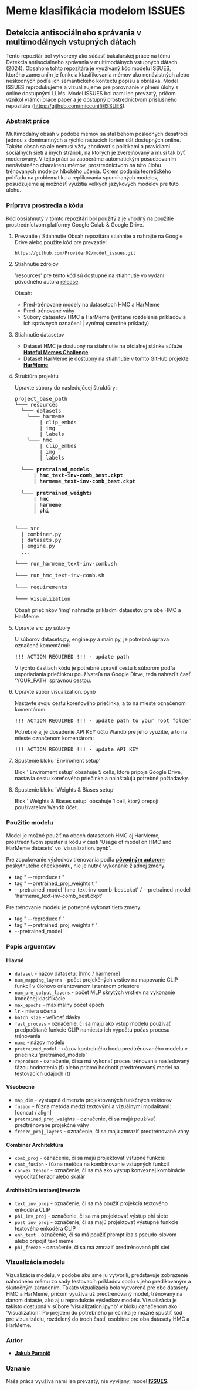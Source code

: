 # Meme klasifikácia modelom ISSUES

## Detekcia antisociálneho správania v multimodálnych vstupných dátach

Tento repozitár bol vytvorený ako súčasť bakalárskej práce na tému Detekcia antisociálneho správania v multimodálnych vstupných dátach (2024). Obsahom tohto repozitára je využívaný kód modelu ISSUES, ktorého zameraním je funkcia klasifikovania mémov ako nenávistných alebo neškodných podľa ich sémantického kontextu popisu a obrázka. Model ISSUES reprodukujeme a vizualizujeme pre porovnanie v plnení úlohy s online dostupnými LLMs. Model ISSUES bol nami len prevzatý, pričom vznikol vrámci práce [paper](https://openaccess.thecvf.com/content/ICCV2023W/CLVL/html/Burbi_Mapping_Memes_to_Words_for_Multimodal_Hateful_Meme_Classification_ICCVW_2023_paper.html) a je dostupný prostredníctvom príslušného repozitára (https://github.com/miccunifi/ISSUES).


### Abstrakt práce
Multimodálny obsah v podobe mémov sa stal behom posledných desaťročí jednou z dominantných a rýchlo rastúcich foriem dát dostupných online. Takýto obsah sa ale nemusí vždy zhodovať s politikami a pravidlami sociálnych sietí a iných stránok, na ktorých je zverejňovaný a musí tak byť moderovaný. V tejto práci sa zaoberáme automatickým posudzovaním nenávistného charakteru mémov, prostredníctvom na túto úlohu trénovaných modelov hlbokého učenia. Okrem podania teoretického pohľadu na problematiku a replikovania spomínaných modelov, posudzujeme aj možnosť využitia veľkých jazykových modelov pre túto úlohu.


### Príprava prostredia a kódu
Kód obsiahnutý v tomto repozitári bol použitý a je vhodný na použitie prostredníctvom platformy Google Colab & Google Drive.

1. Prevzatie / Stiahnutie
   Obsah repozitára stiahnite a nahrajte na Google Drive alebo použite kód pre prevzatie:
   ```sh
   https://github.com/Provider02/model_issues.git
   ```

2. Stiahnutie zdrojov

   'resources' pre tento kód sú dostupné na stiahnutie vo vydaní pôvodného autora [release](https://github.com/miccunifi/ISSUES/releases/tag/latest).

   Obsah:
   * Pred-trénované modely na datasetoch HMC a HarMeme
   * Pred-trénované váhy
   * Súbory datasetov HMC a HarMeme (vrátane rozdelenia príkladov a ich správnych označení | vynímaj samotné príklady)
  
3. Stiahnutie datasetov

   * Dataset HMC je dostupný na stiahnutie na ofcialnej stánke súťaže [**Hateful Memes Challenge**](https://hatefulmemeschallenge.com/#download)
   * Dataset HarMeme je dostupný na stiahnutie v tomto GitHub projekte [**HarMeme**](https://github.com/di-dimitrov/mmf/tree/master/data/datasets/memes/defaults/images)
  
4. Štruktúra projektu

   Upravte súbory do nasledujúcej štruktúry:

   <pre>
   project_base_path
   └─── resources
     └─── datasets
       └─── harmeme
           | clip_embds
           | img
           | labels
       └─── hmc
           | clip_embds
           | img
           | labels
  
     └─── <b>pretrained_models
         | hmc_text-inv-comb_best.ckpt
         | harmeme_text-inv-comb_best.ckpt
      
     └─── pretrained_weights
         | hmc
         | harmeme
         | phi
         </b>
  
   └─── src
     | combiner.py
     | datasets.py
     | engine.py
     ...

   └─── run_harmeme_text-inv-comb.sh
  
   └─── run_hmc_text-inv-comb.sh

   └─── requirements

   └─── visualization
   </pre>

   Obsah priečinkov 'img' nahraďte príkladmi datasetov pre obe HMC a HarMeme

5. Upravte src .py súbory

   U súborov datasets.py, engine.py a main.py, je potrebná úprava označená komentármi:
   <pre>
   !!! ACTION REQUIRED !!! - update path
   </pre>
   V týchto častiach kódu je potrebné upraviť cestu k súborom podľa usporiadania priečinkou používateľa na Google Dirve, teda nahraďit časť 'YOUR_PATH' správnou cestou.
  
6. Upravte súbor visualization.ipynb

   Nastavte svoju cestu koreňového priečinka, a to na mieste označenom komentárom:
   <pre>
   !!! ACTION REQUIRED !!! - update path to your root folder
   </pre>

   Potrebné aj je dosadenie API KEY účtu Wandb pre jeho využitie, a to na mieste označenom komentárom:
   <pre>
   !!! ACTION REQUIRED !!! - update API KEY
   </pre>

7. Spustenie bloku 'Enviroment setup'

   Blok ' Enviroment setup' obsahuje 5 cells, ktoré pripoja Google Drive, nastavia cestu koreňového priečinka a nainštalujú potrebné požiadavky.
   
8. Spustenie bloku 'Weights & Biases setup'

   Blok ' Weights & Biases setup' obsahuje 1 cell, ktorý prepojí používateľov Wandb účet.


### Použitie modelu

Model je možné použiť na oboch datasetoch HMC aj HarMeme, prostrednítvom spustenia kódu v časti 'Usage of model on HMC and HarMeme datasets' vo 'visualization.ipynb'.

Pre zopakovanie výsledkov trénovania podľa [**pôvodným autorom**](https://github.com/LorenzoAgnolucci) poskytnutého checkpointu, nie je nutné vykonanie žiadnej zmeny.
* tag " --reproduce t "
* tag " --pretrained_proj_weights t "
* --pretrained_model 'hmc_text-inv-comb_best.ckpt' / --pretrained_model 'harmeme_text-inv-comb_best.ckpt'

Pre trénovanie modelu je potrebné vykonať tieto zmeny:
* tag " --reproduce f "
* tag " --pretrained_proj_weights f "
*  --pretrained_model ' '


### Popis arguemtov

#### Hlavné
- ```dataset``` - názov datasetu: [hmc / harmeme]
- ```num_mapping_layers``` -  počet projekčných vrstiev na mapovanie CLIP funkcií v úlohovo orientovanom latentnom priestore
- ```num_pre_output_layers``` - počet MLP skrytých vrstiev na vykonanie konečnej klasifikácie
- ```max_epochs``` - maximálny počet epoch
- ```lr``` - miera učenia
- ```batch_size``` - veľkosť dávky
- ```fast_process``` - označenie, či sa majú ako vstup modelu používať predpočítané funkcie CLIP namiesto ich výpočtu počas procesu trénovania
- ```name``` - názov modelu
- ```pretrained_model``` - názov kontrolného bodu predtrénovaného modelu v priečinku 'pretrained_models'
- ```reproduce``` - označenie, či sa má vykonať proces trénovania nasledovaný fázou hodnotenia (f) alebo priamo hodnotiť predtrénovaný model na testovacích údajoch (t)

#### Všeobecné
- ```map_dim``` - výstupná dimenzia projektovaných funkčných vektorov
- ```fusion``` - fúzna metóda medzi textovými a vizuálnymi modalitami: [concat / align]
- ```pretrained_proj_weights``` - označenie, či sa majú používať predtrénované projekčné váhy
- ```freeze_proj_layers``` - označenie, či sa majú zmraziť predtrénované váhy

#### Combiner Architektúra
- ```comb_proj``` - označenie, či sa majú projektovať vstupné funkcie
- ```comb_fusion``` - fúzna metóda na kombinovanie vstupných funkcií
- ```convex_tensor``` - označenie, či sa má ako výstup konvexnej kombinácie vypočítať tenzor alebo skalár

#### Architektúra textovej inverzie
- ```text_inv_proj``` - označenie, či sa má použiť projekcia textového enkodéra CLIP
- ```phi_inv_proj``` - označenie, či sa má projektovať výstup phi siete
- ```post_inv_proj``` - označenie, či sa majú projektovať výstupné funkcie textového enkodéra CLIP
- ```enh_text``` - označenie, či sa má použiť prompt iba s pseudo-slovom alebo pripojiť text meme
- ```phi_freeze``` - označenie, či sa má zmraziť predtrénovaná phi sieť 


### Vizualizácia modelu

Vizualizácia modelu, v podobe akú sme ju vytvorili, predstavuje zobrazenie náhodného mému zo sady testovacíh príkladov spolu s jeho predikovaným a skutočným zaradením. Takáto vizualizácia bola vytvorená pre obe datasety HMC a HarMeme, pričom využíva už predtrénovaný model, trénovaný na danom dataste, ako aj u reprodukcie výsledkov modelu. Vizualizácia je takisto dostupná v súbore 'visualization.ipynb' v bloku označenom ako 'Visualization'. Po prejdení do potrebného priečinka je možné spustiť kód pre vizualizáciu, rozdelený do troch častí, osobitne pre oba datasety HMC a HarMeme.


### Autor
* [**Jakub Paranič**](https://github.com/Provider02)


### Uznanie
Naša práca využíva nami len prevzatý, nie vyvíjaný, model [**ISSUES**](https://github.com/miccunifi/ISSUES).
